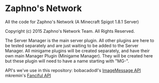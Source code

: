 # Zaphno's Network
All the code for Zaphno's Network (A Minecraft Spigot 1.8.1 Server)

Copyright (c) 2015 Zaphno's Network Team. All Rights Reserved.

The Server Manager is the main server plugin.
All other plugins are here to be tested separately and are just waiting to be added to the Server Manager.
All minigame plugins will be created separately, and have their own main Manager Plugin (Minigame Manager).
They will be created here but these plugin will need to have a name starting with "MG-".

API's we've use in this repository:
bobacadodl's <a href=https://github.com/bobacadodl/ImageMessage>ImageMessage API</a>
mkremin's <a href=https://github.com/mkremins/fanciful>Fanciful API</a>

